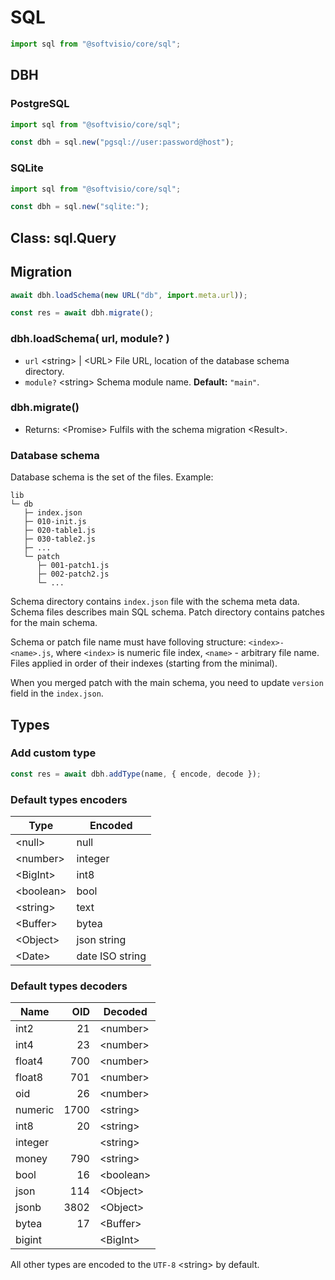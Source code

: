# SQL

```javascript
import sql from "@softvisio/core/sql";
```

## DBH

### PostgreSQL

```javascript
import sql from "@softvisio/core/sql";

const dbh = sql.new("pgsql://user:password@host");
```

### SQLite

```javascript
import sql from "@softvisio/core/sql";

const dbh = sql.new("sqlite:");
```

## Class: sql.Query

## Migration

```javascript
await dbh.loadSchema(new URL("db", import.meta.url));

const res = await dbh.migrate();
```

### dbh.loadSchema( url, module? )

-   `url` <string\> | <URL\> File URL, location of the database schema directory.
-   `module?` <string\> Schema module name. **Default:** `"main"`.

### dbh.migrate()

-   Returns: <Promise\> Fulfils with the schema migration <Result\>.

### Database schema

Database schema is the set of the files. Example:

```text
lib
└─ db
   ├─ index.json
   ├─ 010-init.js
   ├─ 020-table1.js
   ├─ 030-table2.js
   ├─ ...
   └─ patch
      ├─ 001-patch1.js
      ├─ 002-patch2.js
      └─ ...
```

Schema directory contains `index.json` file with the schema meta data. Schema files describes main SQL schema. Patch directory contains patches for the main schema.

Schema or patch file name must have folloving structure: `<index>-<name>.js`, where `<index>` is numeric file index, `<name>` - arbitrary file name. Files applied in order of their indexes (starting from the minimal).

When you merged patch with the main schema, you need to update `version` field in the `index.json`.

## Types

### Add custom type

```javascript
const res = await dbh.addType(name, { encode, decode });
```

### Default types encoders

| Type       | Encoded         |
| ---------- | --------------- |
| <null\>    | null            |
| <number\>  | integer         |
| <BigInt\>  | int8            |
| <boolean\> | bool            |
| <string\>  | text            |
| <Buffer\>  | bytea           |
| <Object\>  | json string     |
| <Date\>    | date ISO string |

### Default types decoders

| Name    |  OID | Decoded    |
| ------- | ---: | ---------- |
| int2    |   21 | <number\>  |
| int4    |   23 | <number\>  |
| float4  |  700 | <number\>  |
| float8  |  701 | <number\>  |
| oid     |   26 | <number\>  |
| numeric | 1700 | <string\>  |
| int8    |   20 | <string\>  |
| integer |      | <string\>  |
| money   |  790 | <string\>  |
| bool    |   16 | <boolean\> |
| json    |  114 | <Object\>  |
| jsonb   | 3802 | <Object\>  |
| bytea   |   17 | <Buffer\>  |
| bigint  |      | <BigInt\>  |

All other types are encoded to the `UTF-8` <string\> by default.
